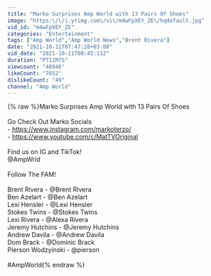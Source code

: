 ```yaml
---
title: "Marko Surprises Amp World with 13 Pairs Of Shoes"
image: "https:\/\/i.ytimg.com\/vi\/m4wFpXEY_ZE\/hqdefault.jpg"
vid_id: "m4wFpXEY_ZE"
categories: "Entertainment"
tags: ["Amp World","Amp World News","Brent Rivera"]
date: "2021-10-11T07:47:28+03:00"
vid_date: "2021-10-11T00:45:11Z"
duration: "PT11M7S"
viewcount: "48948"
likeCount: "7652"
dislikeCount: "49"
channel: "Amp World"
---
```

{% raw %}Marko Surprises Amp World with 13 Pairs Of Shoes<br /><br />Go Check Out Marko Socials <br />- <a rel="nofollow" target="blank" href="https://www.instagram.com/markoterzo/">https://www.instagram.com/markoterzo/</a> <br />- <a rel="nofollow" target="blank" href="https://www.youtube.com/c/MatTVOriginal">https://www.youtube.com/c/MatTVOriginal</a><br /><br />Find us on IG and TikTok! <br />@AmpWrld <br /><br />Follow The FAM!<br /><br />Brent Rivera - @Brent RIvera<br />Ben Azelart -  @Ben Azelart  <br />Lexi Hensler - @Lexi Hensler  <br />Stokes Twins - @Stokes Twins  <br />Lexi Rivera  - @Alexa Rivera <br />Jeremy Hutchins - @Jeremy Hutchins  <br />Andrew Davila - @Andrew Davila  <br />Dom Brack -  @Dominic Brack  <br />Pierson Wodzyinski - @pierson <br /><br />#AmpWorld{% endraw %}
